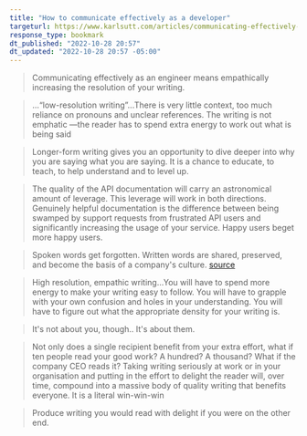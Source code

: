 ```yaml
---
title: "How to communicate effectively as a developer"
targeturl: https://www.karlsutt.com/articles/communicating-effectively-as-a-developer/ 
response_type: bookmark
dt_published: "2022-10-28 20:57"
dt_updated: "2022-10-28 20:57 -05:00"
---
```


> Communicating effectively as an engineer means empathically increasing the resolution of your writing.

> ...“low-resolution writing”...There is very little context, too much reliance on pronouns and unclear references. The writing is not emphatic —the reader has to spend extra energy to work out what is being said

> Longer-form writing gives you an opportunity to dive deeper into why you are saying what you are saying. It is a chance to educate, to teach, to help understand and to level up.

> The quality of the API documentation will carry an astronomical amount of leverage. This leverage will work in both directions. Genuinely helpful documentation is the difference between being swamped by support requests from frustrated API users and significantly increasing the usage of your service. Happy users beget more happy users.

> Spoken words get forgotten. Written words are shared, preserved, and become the basis of a company's culture. [source](https://twitter.com/david_perell/status/1584933536439881728)

> High resolution, empathic writing...You will have to spend more energy to make your writing easy to follow. You will have to grapple with your own confusion and holes in your understanding. You will have to figure out what the appropriate density for your writing is.

> It's not about you, though.. It's about them.

> Not only does a single recipient benefit from your extra effort, what if ten people read your good work? A hundred? A thousand? What if the company CEO reads it? Taking writing seriously at work or in your organisation and putting in the effort to delight the reader will, over time, compound into a massive body of quality writing that benefits everyone. It is a literal win-win-win

> Produce writing you would read with delight if you were on the other end.